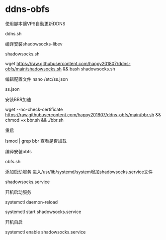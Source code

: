 # ddns-obfs

使用腳本讓VPS自動更新DDNS  

ddns.sh

编译安装shadowsocks-libev

shadowsocks.sh

wget https://raw.githubusercontent.com/happy201807/ddns-obfs/main/shadowsocks.sh && bash shadowsocks.sh

编辑配置文件  nano /etc/ss.json

ss.json

安装BBR加速

wget --no-check-certificate https://raw.githubusercontent.com/happy201807/ddns-obfs/main/bbr.sh && chmod +x bbr.sh && ./bbr.sh

重启

lsmod | grep bbr    查看是否加载

编译安装obfs

obfs.sh

添加启动服务   进入/usr/lib/systemd/system增加shadowsocks.service文件

shadowsocks.service

开机启动服务

systemctl daemon-reload

systemctl start shadowsocks.service

开机自启

systemctl enable shadowsocks.service


